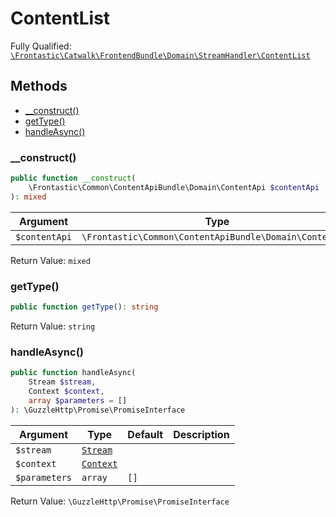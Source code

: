 #  ContentList

Fully Qualified: [`\Frontastic\Catwalk\FrontendBundle\Domain\StreamHandler\ContentList`](../../../../../src/php/FrontendBundle/Domain/StreamHandler/ContentList.php)

## Methods

* [__construct()](#__construct)
* [getType()](#gettype)
* [handleAsync()](#handleasync)

### __construct()

```php
public function __construct(
    \Frontastic\Common\ContentApiBundle\Domain\ContentApi $contentApi
): mixed
```

Argument|Type|Default|Description
--------|----|-------|-----------
`$contentApi`|`\Frontastic\Common\ContentApiBundle\Domain\ContentApi`||

Return Value: `mixed`

### getType()

```php
public function getType(): string
```

Return Value: `string`

### handleAsync()

```php
public function handleAsync(
    Stream $stream,
    Context $context,
    array $parameters = []
): \GuzzleHttp\Promise\PromiseInterface
```

Argument|Type|Default|Description
--------|----|-------|-----------
`$stream`|[`Stream`](../Stream.md)||
`$context`|[`Context`](../../../ApiCoreBundle/Domain/Context.md)||
`$parameters`|`array`|`[]`|

Return Value: `\GuzzleHttp\Promise\PromiseInterface`

